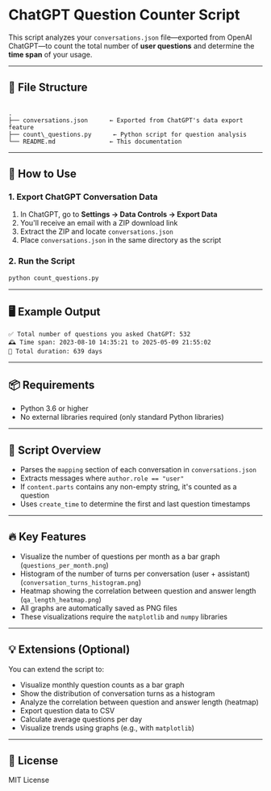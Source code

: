 # ChatGPT Question Counter Script

This script analyzes your `conversations.json` file—exported from OpenAI ChatGPT—to count the total number of **user questions** and determine the **time span** of your usage.

---

## 📁 File Structure

```

.
├── conversations.json      ← Exported from ChatGPT's data export feature
├── count\_questions.py      ← Python script for question analysis
└── README.md               ← This documentation

````

---

## 🚀 How to Use

### 1. Export ChatGPT Conversation Data

1. In ChatGPT, go to **Settings → Data Controls → Export Data**
2. You'll receive an email with a ZIP download link
3. Extract the ZIP and locate `conversations.json`
4. Place `conversations.json` in the same directory as the script

### 2. Run the Script

```bash
python count_questions.py
```

---

## 🖥️ Example Output

```
✅ Total number of questions you asked ChatGPT: 532
🕰️ Time span: 2023-08-10 14:35:21 to 2025-05-09 21:55:02
📅 Total duration: 639 days
```

---

## 📦 Requirements

* Python 3.6 or higher
* No external libraries required (only standard Python libraries)

---

## 🧠 Script Overview

* Parses the `mapping` section of each conversation in `conversations.json`
* Extracts messages where `author.role == "user"`
* If `content.parts` contains any non-empty string, it's counted as a question
* Uses `create_time` to determine the first and last question timestamps

---

## 🔥 Key Features

- Visualize the number of questions per month as a bar graph (`questions_per_month.png`)
- Histogram of the number of turns per conversation (user + assistant) (`conversation_turns_histogram.png`)
- Heatmap showing the correlation between question and answer length (`qa_length_heatmap.png`)
- All graphs are automatically saved as PNG files
- These visualizations require the `matplotlib` and `numpy` libraries

---

## 💡 Extensions (Optional)

You can extend the script to:

* Visualize monthly question counts as a bar graph
* Show the distribution of conversation turns as a histogram
* Analyze the correlation between question and answer length (heatmap)
* Export question data to CSV
* Calculate average questions per day
* Visualize trends using graphs (e.g., with `matplotlib`)

---

## 📝 License

MIT License
